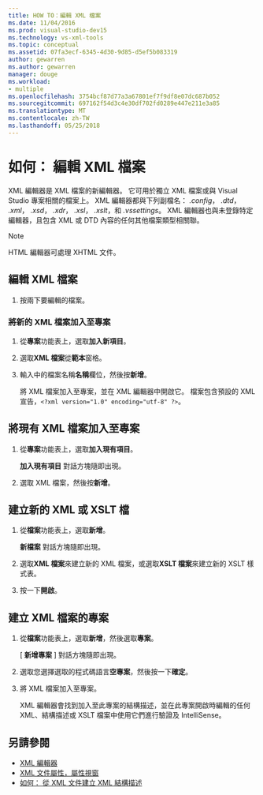 ```yaml
---
title: HOW TO：編輯 XML 檔案
ms.date: 11/04/2016
ms.prod: visual-studio-dev15
ms.technology: vs-xml-tools
ms.topic: conceptual
ms.assetid: 07fa3ecf-6345-4d30-9d85-d5ef5b083319
author: gewarren
ms.author: gewarren
manager: douge
ms.workload:
- multiple
ms.openlocfilehash: 3754bcf87d77a3a67801ef7f9df8e07dc687b052
ms.sourcegitcommit: 697162f54d3c4e30df702fd0289e447e211e3a85
ms.translationtype: MT
ms.contentlocale: zh-TW
ms.lasthandoff: 05/25/2018
---
```

# <a name="how-to-edit-xml-files"></a>如何： 編輯 XML 檔案

XML 編輯器是 XML 檔案的新編輯器。 它可用於獨立 XML 檔案或與 Visual Studio 專案相關的檔案上。 XML 編輯器都與下列副檔名： *.config*， *.dtd*， *.xml*， *.xsd*， *.xdr*， *.xsl*， *.xslt*，和 *.vssettings*。 XML 編輯器也與未登錄特定編輯器，且包含 XML 或 DTD 內容的任何其他檔案類型相關聯。

> [!NOTE]
> HTML 編輯器可處理 XHTML 文件。

## <a name="to-edit-an-xml-file"></a>編輯 XML 檔案

1.  按兩下要編輯的檔案。

### <a name="to-add-a-new-xml-file-to-a-project"></a>將新的 XML 檔案加入至專案

1.  從**專案**功能表上，選取**加入新項目**。

2.  選取**XML 檔案**從**範本**窗格。

3.  輸入中的檔案名稱**名稱**欄位，然後按**新增**。

     將 XML 檔案加入至專案，並在 XML 編輯器中開啟它。 檔案包含預設的 XML 宣告，`<?xml version="1.0" encoding="utf-8" ?>`。

## <a name="to-add-an-existing-xml-file-to-a-project"></a>將現有 XML 檔案加入至專案

1.  從**專案**功能表上，選取**加入現有項目**。

     **加入現有項目** 對話方塊隨即出現。

2.  選取 XML 檔案，然後按**新增**。

## <a name="to-create-a-new-xml-or-xslt-file"></a>建立新的 XML 或 XSLT 檔

1.  從**檔案**功能表上，選取**新增**。

     **新檔案** 對話方塊隨即出現。

2.  選取**XML 檔案**來建立新的 XML 檔案，或選取**XSLT 檔案**來建立新的 XSLT 樣式表。

3.  按一下**開啟**。

## <a name="to-create-a-project-for-xml-files"></a>建立 XML 檔案的專案

1.  從**檔案**功能表上，選取**新增**，然後選取**專案**。

     [ **新增專案** ] 對話方塊隨即出現。

2.  選取您選擇選取的程式碼語言**空專案**，然後按一下**確定**。

3.  將 XML 檔案加入至專案。

     XML 編輯器會找到加入至此專案的結構描述，並在此專案開啟時編輯的任何 XML、結構描述或 XSLT 檔案中使用它們進行驗證及 IntelliSense。

## <a name="see-also"></a>另請參閱

- [XML 編輯器](../xml-tools/xml-editor.md)
- [XML 文件屬性，屬性視窗](../xml-tools/xml-document-properties-properties-window.md)
- [如何： 從 XML 文件建立 XML 結構描述](../xml-tools/how-to-create-an-xml-schema-from-an-xml-document.md)